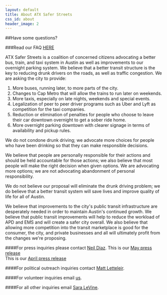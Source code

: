```yaml
---
layout: default
title: About ATX Safer Streets
css_id: about
header_image: 2
---
```

##Have some questions? 

###Read our FAQ [HERE](faq.html "FAQ")
   
ATX Safer Streets is a coalition of concerned citizens advocating a better bus, train, and taxi system in Austin as well as improvements to our overnight parking system. We believe that a better transit structure is the key to reducing drunk drivers on the roads, as well as traffic congestion. We are asking the city to provide:

1. More buses, running later, to more parts of the city.
2. Changes to Cap Metro that will allow the trains to run later on weekends.
3. More taxis, especially on late nights, weekends and special events.
4. Legalization of peer to peer driver programs such as Uber and Lyft as competition for the taxi companies.
5. Reduction or elimination of penalties for people who choose to leave their car downtown overnight to get a sober ride home.
6. More overnight parking downtown with clearer signage in terms of availability and pickup rules.

We do not condone drunk driving; we advocate more choices for people who have been drinking so that they can make responsible decisions.

We believe that people are personally responsible for their actions and should be held accountable for those actions; we also believe that most people will make the right decision when given options. We are advocating more options; we are not advocating abandonment of personal responsibility.

We do not believe our proposal will eliminate the drunk driving problem; we do believe that a better transit system will save lives and improve quality of life for all of Austin.

We believe that improvements to the city's public transit infrastructure are desperately needed in order to maintain Austin's continued growth.  We believe that public transit improvements will help to reduce the workload of APD and EMS and will create a safer city overall.  We also believe that allowing more competition into the transit marketplace is good for the consumer, the city, and private businesses and all will ultimately profit from the changes we're proposing.

####For press inquiries please contact [Neil Diaz](mailto:press@atxsaferstreets.org "press inquiries"). 
This is our [May press release](/pdf/pressrelease52014.pdf "Press Release")      
This is our [April press release](/pdf/pressrelease.pdf "Press Release")    

####For political outreach inquiries contact [Matt Letteleir](mailto:matt@atxsaferstreets.org "political outreach inquiries").  

####For volunteer inquiries email [us](mailto:volunteer@atxsaferstreets.org "volunteer email").  

####For all other inquiries email [Sara LeVine](mailto:sara@atxsaferstreets.org "email Sara LeVine").  
